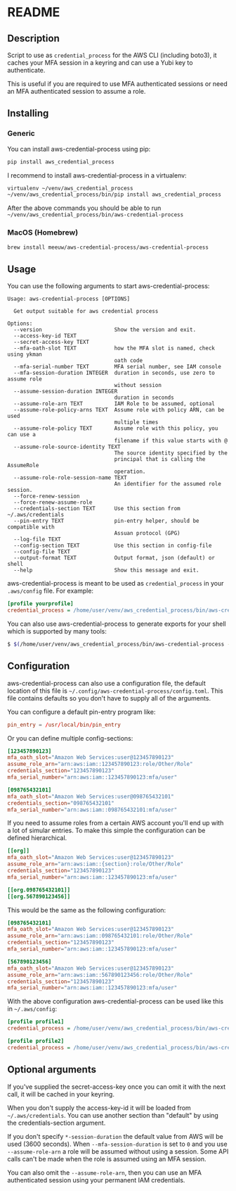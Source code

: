 # README

## Description

Script to use as `credential_process` for the AWS CLI (including boto3), it
caches your MFA session in a keyring and can use a Yubi key to authenticate.

This is useful if you are required to use MFA authenticated sessions or need
an MFA authenticated session to assume a role.

## Installing

### Generic

You can install aws-credential-process using pip:

```bash
pip install aws_credential_process
```

I recommend to install aws-credential-process in a virtualenv:

```bash
virtualenv ~/venv/aws_credential_process
~/venv/aws_credential_process/bin/pip install aws_credential_process
```

After the above commands you should be able to run `~/venv/aws_credential_process/bin/aws-credential-process`


### MacOS (Homebrew)

```bash
brew install meeuw/aws-credential-process/aws-credential-process
```

## Usage

You can use the following arguments to start aws-credential-process:

```
Usage: aws-credential-process [OPTIONS]

  Get output suitable for aws credential process

Options:
  --version                       Show the version and exit.
  --access-key-id TEXT
  --secret-access-key TEXT
  --mfa-oath-slot TEXT            how the MFA slot is named, check using ykman
                                  oath code
  --mfa-serial-number TEXT        MFA serial number, see IAM console
  --mfa-session-duration INTEGER  duration in seconds, use zero to assume role
                                  without session
  --assume-session-duration INTEGER
                                  duration in seconds
  --assume-role-arn TEXT          IAM Role to be assumed, optional
  --assume-role-policy-arns TEXT  Assume role with policy ARN, can be used
                                  multiple times
  --assume-role-policy TEXT       Assume role with this policy, you can use a
                                  filename if this value starts with @
  --assume-role-source-identity TEXT
                                  The source identity specified by the
                                  principal that is calling the AssumeRole
                                  operation.
  --assume-role-role-session-name TEXT
                                  An identifier for the assumed role session.
  --force-renew-session
  --force-renew-assume-role
  --credentials-section TEXT      Use this section from ~/.aws/credentials
  --pin-entry TEXT                pin-entry helper, should be compatible with
                                  Assuan protocol (GPG)
  --log-file TEXT
  --config-section TEXT           Use this section in config-file
  --config-file TEXT
  --output-format TEXT            Output format, json (default) or shell
  --help                          Show this message and exit.
```

aws-credential-process is meant to be used as `credential_process` in your
`.aws/config` file. For example:

```ini
[profile yourprofile]
credential_process = /home/user/venv/aws_credential_process/bin/aws-credential-process --mfa-oath-slot "Amazon Web Services:test@example.com" --mfa-serial-number arn:aws:iam::123456789012:mfa/john.doe --assume-role-arn arn:aws:iam::123456789012:role/YourRole
```

You can also use aws-credential-process to generate exports for your shell which
is supported by many tools:

```bash
$ $(/home/user/venv/aws_credential_process/bin/aws-credential-process --mfa-oath-slot "Amazon Web Services:test@example.com" --mfa-serial-n  umber arn:aws:iam::123456789012:mfa/john.doe --assume-role-arn arn:aws:iam::123456789012:role/YourRole --output-format shell)
```

## Configuration

aws-credential-process can also use a configuration file, the default location of
this file is `~/.config/aws-credential-process/config.toml`. This file contains
defaults so you don't have to supply all of the arguments.

You can configure a default pin-entry program like:

```toml
pin_entry = /usr/local/bin/pin_entry
```

Or you can define multiple config-sections:

```toml
[123457890123]
mfa_oath_slot="Amazon Web Services:user@123457890123"
assume_role_arn="arn:aws:iam::123457890123:role/Other/Role"
credentials_section="123457890123"
mfa_serial_number="arn:aws:iam::123457890123:mfa/user"

[098765432101]
mfa_oath_slot="Amazon Web Services:user@098765432101"
credentials_section="098765432101"
mfa_serial_number="arn:aws:iam::098765432101:mfa/user"
```

If you need to assume roles from a certain AWS account you'll end up with a lot
of simular entries. To make this simple the configuration can be defined
hierarchical.

```toml
[[org]]
mfa_oath_slot="Amazon Web Services:user@123457890123"
assume_role_arn="arn:aws:iam::{section}:role/Other/Role"
credentials_section="123457890123"
mfa_serial_number="arn:aws:iam::123457890123:mfa/user"

[[org.098765432101]]
[[org.567890123456]]
```

This would be the same as the following configuration:

```toml
[098765432101]
mfa_oath_slot="Amazon Web Services:user@123457890123"
assume_role_arn="arn:aws:iam::098765432101:role/Other/Role"
credentials_section="123457890123"
mfa_serial_number="arn:aws:iam::123457890123:mfa/user"

[567890123456]
mfa_oath_slot="Amazon Web Services:user@123457890123"
assume_role_arn="arn:aws:iam::567890123456:role/Other/Role"
credentials_section="123457890123"
mfa_serial_number="arn:aws:iam::123457890123:mfa/user"
```

With the above configuration aws-credential-process can be used like this in
`~/.aws/config`:

```ini
[profile profile1]
credential_process = /home/user/venv/aws_credential_process/bin/aws-credential-process --config-section=098765432101

[profile profile2]
credential_process = /home/user/venv/aws_credential_process/bin/aws-credential-process --config-section=567890123456
```

## Optional arguments

If you've supplied the secret-access-key once you can omit it with the next call,
it will be cached in your keyring.

When you don't supply the access-key-id it will be loaded from `~/.aws/credentials`.
You can use another section than "default" by using the credentials-section argument.

If you don't specify `*-session-duration` the default value from AWS will be used
(3600 seconds). When `--mfa-session-duration` is set to `0` and you use `--assume-role-arn`
a role will be assumed without using a session. Some API calls can't be made when the role
is assumed using an MFA session.

You can also omit the `--assume-role-arn`, then you can use an MFA authenticated session
using your permanent IAM credentials.
